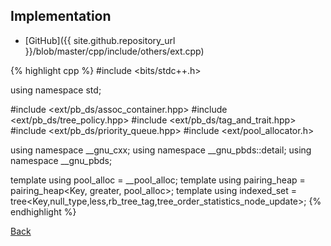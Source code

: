 

## Implementation

- [GitHub]({{ site.github.repository_url }}/blob/master/cpp/include/others/ext.cpp)

{% highlight cpp %}
#include <bits/stdc++.h>

using namespace std;

#include <ext/pb_ds/assoc_container.hpp>
#include <ext/pb_ds/tree_policy.hpp>
#include <ext/pb_ds/tag_and_trait.hpp>
#include <ext/pb_ds/priority_queue.hpp>
#include <ext/pool_allocator.h>

using namespace __gnu_cxx;
using namespace __gnu_pbds::detail;
using namespace __gnu_pbds;

template<typename Key>
using pool_alloc = __pool_alloc<Key>;
template<typename Key>
using pairing_heap = pairing_heap<Key, greater<Key>, pool_alloc<Key>>;
template<typename Key>
using indexed_set = tree<Key,null_type,less<Key>,rb_tree_tag,tree_order_statistics_node_update>;
{% endhighlight %}

[Back](../..)
